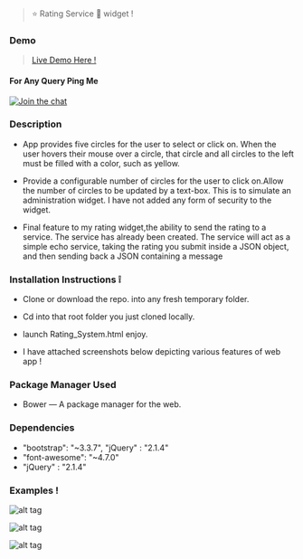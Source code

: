 > :star: Rating Service :star2: widget !

### Demo 

> [Live Demo Here !](https://mytestui.herokuapp.com/)

#### For Any Query Ping Me

[![Join the chat](https://img.shields.io/badge/gitter-join%20chat%20%E2%86%92-brightgreen.svg)](https://gitter.im/divyanshu001)

### Description 

* App provides five circles for the user to select or click on.
  When the user hovers their mouse over a circle, that circle and all circles to the left must be filled with a color, such     as yellow.
  
* Provide a configurable number of circles for the user to click on.Allow the number of circles to be updated by a text-box.
  This is to simulate an administration widget.
  I have not added any form of security to the widget.
  
* Final feature to my rating widget,the ability to send the rating to a service.
  The service has already been created. The service will act as a simple echo service,
  taking the rating you submit inside a JSON object, and then sending back a JSON containing a message


### Installation Instructions :grey_exclamation:

* Clone or download the repo. into any fresh temporary folder.

* Cd into that root folder you just cloned locally.

* launch Rating_System.html enjoy. 

* I have attached screenshots below depicting various features of web app !



### Package Manager Used 

* Bower — A package manager for the web.

### Dependencies

*  "bootstrap": "~3.3.7",  "jQuery" : "2.1.4"
*  "font-awesome": "~4.7.0" 
*  "jQuery" : "2.1.4"


### Examples !


![alt tag](https://github.com/divyanshu-rawat/A_Rating_Jquery_Widget/blob/master/examples-img/amazon-icon.png)

![alt tag](https://github.com/divyanshu-rawat/A_Rating_Jquery_Widget/blob/master/examples-img/mozilla-icon.png)

![alt tag](https://github.com/divyanshu-rawat/A_Rating_Jquery_Widget/blob/master/examples-img/apple-icon.png)
